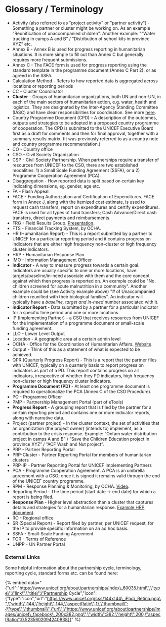 # Glossary / Terminology

* Activity \(also referred to as "project activity" or "partner activity"\) - Something a partner or cluster might be working on. As an example "Reunification of unaccompanied children". Another example: "“Water trucking in camps A and B” / “Distribution of school kits in province XYZ” etc.
* Annex B -  Annex B is used for progress reporting in humanitarian situations. It is more simple to fill out than Annex C but generally requires more frequent submissions. 
* Annex C - The FACE form is used for progress reporting using the standard template in the programme document \(Annex C Part 2\), or as agreed in the SSFA.
* Calculation Method - Refers to how reported data is aggregated across locations or reporting periods
* CC - Cluster Coordinator
* **Cluster** - Groups of humanitarian organizations, both UN and non-UN, in each of the main sectors of humanitarian action, e.g. water, health and logistics. They are designated by the Inter-Agency Standing Committee \(IASC\) and have clear responsibilities for coordination. See more [here](https://www.humanitarianresponse.info/en/about-clusters/what-is-the-cluster-approach).
* Country Programme Document \(CPD\) – A description of the outcomes, outputs and strategies to be adopted in a proposed country programme of cooperation. The CPD is submitted to the UNICEF Executive Board first as a draft for comments and then for final approval, together with a summary results matrix. \(It was previously referred to as a country note and country programme recommendation.\)
* CO - Country office
* CSO - Civil Society Organization
* CSP - Civil Society Partnership. When partnerships require a transfer of resources from UNICEF to the CSO, there are two established modalities: 1\) a Small Scale Funding Agreement \(SSFA\), or a 2\) Programme Cooperation Agreement \(PCA\).
* Disaggregation - How reported data is split based on certain key indicating dimensions, eg. gender, age etc.
* FA - Flash Appeal
* FACE -  Funding Authorization and Certification of Expenditures. FACE form in Annex J, along with the itemized cost estimate, is used to request cash transfers, report on expenditures and certify expenditures. FACE is used for all types of fund transfers; Cash Advance/Direct cash transfers, direct payments and reimbursements.
* FRG - Field Results Group. [Presentation](https://www.unicef.org/publicpartnerships/files/UNICEF_Results_Based_Management.pdf).
* FTS - Financial Tracking System, by OCHA.
* HR \(Humanitarian Report\) - This is a report submitted by a partner to UNICEF for a particular reporting period and it contains progress on indicators that are either high frequency non-cluster or high frequency cluster indicators.
* HRP - Humanitarian Response Plan
* IMO - Information Management Officer
* **Indicator** - A way to measure progress towards a certain goal. Indicators are usually specific to one or more locations, have targets/baseline/in-need associate with them and the core concept against which then progress is reported on. An example could be "No. children screened for acute malnutrition in a community". Another example could be \(see Activity example above\) "\# of Unaccompanied children reunified with their biological families". An indicator will typically have a _baseline, target and in-need_ number associated with it.
* **Indicator Report** - Data submitted by a partner for a particular indicator for a specific time period and one or more locations.
* IP \(Implementing Partner\)  - a CSO that receives resources from UNICEF for the implementation of a programme document or small-scale funding agreement.
* LLO - Lower Level Output
* Location - A geographic area at a certain admin level
* OCHA - Office for the Coordination of Humanitarian Affairs. [Website](https://www.unocha.org/).
* Output - Think of this as a statement of what is expected to be achieved.
* QPR \(Quarterly Progress Report\) - This is a report that the partner files with UNICEF, typically on a quarterly basis to report progress on indicators as part of a PD. This report contains progress on all indicators, irrespective of whether they PD indicators, high frequency non-cluster or high frequency cluster indicators.
* **Programme Document \(PD\)** - At least one programme document is required to operationalize the PCA \(Annex C of the CSO Procedure\).
* PO - Programme Officer
* PMP - Partnership Management Portal \(part of eTools\)
* **Progress Report** - A grouping report that is filed by the partner for a certain reporting period and contains one or more indicator reports, along with narrative data.
* Project \(partner project\) - In the cluster context, the set of activities that an organization \(the project owner\) \(intends to\) implement, as a contribution to the crisis response. Example: “Oxfam water distribution project in camps A and B” / “Save the Children Education project in province XYZ” / “ACF Wash and Nut project”.
* PRP - Partner Reporting Portal
* PRP-Cluster - Partner Reporting Portal for members of humanitarian clusters
* PRP-IP - Partner Reporting Portal for UNICEF Implementing Partners
* PCA - Programme Cooperation Agreement. A PCA is an umbrella agreement with a CSO; once it is signed it remains valid through the end of the UNICEF country programme.
* RPM - Response Planning & Monitoring, by OCHA. [Video](https://www.youtube.com/watch?v=SCwvJ8f_VUQ).
* Reporting Period - The time period \(start date -&gt; end date\) for which a report is being filed.
* **Response Plan** - Higher level abstraction than a cluster that captures details and strategies for a humanitarian response. [Example HRP document](https://www.humanitarianresponse.info/system/files/documents/files/2017_hrp_bangladesh_041017_3.pdf).
* RO - Regional office
* SR \(Special Report\) - Report filed by partner, per UNICEF request, for the IP to provide specific information on an ad hoc basis.
* SSFA - Small-Scale Funding Agreement
* TOR - Terms of Reference
* UNPP - UN Partner Portal



### External Links

Some helpful information about the partnership cycle, terminology, reporting cycle, standard forms etc. can be found here:

{% embed data="{\"url\":\"https://www.unicef.org/about/partnerships/index\_60035.html\",\"type\":\"link\",\"title\":\"Partnership Cycle\",\"icon\":{\"type\":\"icon\",\"url\":\"https://www.unicef.org/css/144x144\_iPad\_Retina.png\",\"width\":144,\"height\":144,\"aspectRatio\":1},\"thumbnail\":{\"type\":\"thumbnail\",\"url\":\"https://www.unicef.org/about/partnerships/images/unicef\_facebook\_200x382.png\",\"width\":382,\"height\":200,\"aspectRatio\":0.5235602094240838}}" %}



